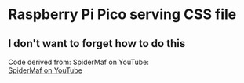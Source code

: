 # Raspberry Pi Pico serving CSS file

## I don't want to forget how to do this

Code derived from: SpiderMaf on YouTube:  
[SpiderMaf on YouTube](https://www.youtube.com/c/spidermaf)
